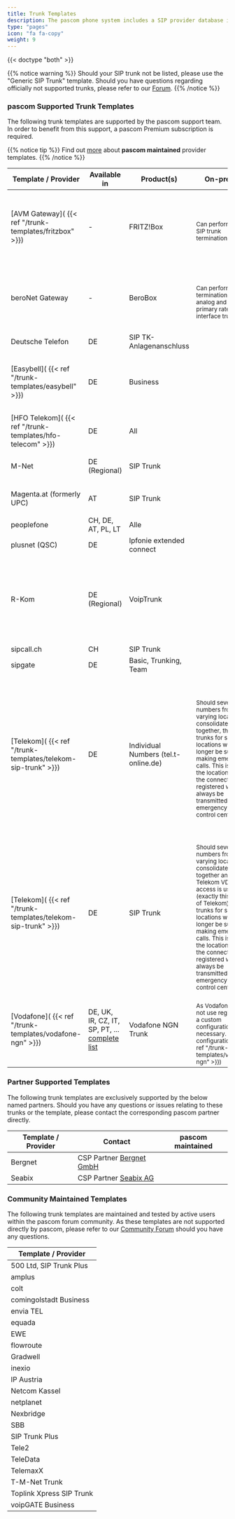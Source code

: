 ```yaml
---
title: Trunk Templates
description: The pascom phone system includes a SIP provider database including a number of templates for creating SIP, analog and ISDN trunks. These templates are designed to support admins with the trunk setup and automatically add the appropriate call rules.
type: "pages"
icon: "fa fa-copy"
weight: 9
---
```


{{< doctype "both" >}}
 
{{% notice warning %}}
Should your SIP trunk not be listed, please use the "Generic SIP Trunk" template. Should you have questions regarding officially not supported trunks, please refer to our [Forum](https://www.pascom.net/forum).
{{% /notice %}}

### pascom Supported Trunk Templates

The following trunk templates are supported by the pascom support team. In order to benefit from this support, a pascom Premium subscription is required.

{{% notice tip %}}
Find out [more]({{<ref"trunks/templates#pascom-managed-trunk-templates">}}) about **pascom maintained** provider templates.
{{% /notice %}}

|Template / Provider|Available in|Product(s)|On-premise|Cloud|pascom maintained|
|---|---|---|---|---|---|
|[AVM Gateway]( {{< ref "/trunk-templates/fritzbox" >}})| - |FRITZ!Box|<i class='fas fa-check'></i> <br/><sub>Can perform local SIP trunk termination.</sub>|<i class='fas fa-check'></i> <br/><sub>Can perform local SIP trunk termination. A direct connection to the box e.g. via VPN is required.</sub>|
|beroNet Gateway| - |BeroBox|<i class='fas fa-check'></i> <br/><sub>Can perform the termination of all analog and ISDN primary rate interface trunks.</sub>|<i class='fas fa-check'></i> <br/><sub>Can perform the termination of all analog and ISDN / Primary Rate Interface (PRI) trunks.</sub>|
|Deutsche Telefon|DE|SIP TK-Anlagenanschluss|<i class='fas fa-check'></i>|<i class='fas fa-check'></i>|
|[Easybell]( {{< ref "/trunk-templates/easybell" >}})|DE|Business|<i class='fas fa-check'></i>|<i class='fas fa-check'></i> <br/><sub>Due to provider-side blacklisting, short interruptions may occur.</sub>|<i class='fas fa-check'></i>|
|[HFO Telekom]( {{< ref "/trunk-templates/hfo-telecom" >}})|DE|All|<i class='fas fa-check'></i>|<i class='fas fa-check'></i>|<i class='fas fa-check'></i>|
|M-Net|DE (Regional)|SIP Trunk|<i class='fas fa-check'></i>|<i class='fas fa-times'></i><br/><sub> Is currently not supported.</sub>||
|Magenta.at (formerly UPC)|AT|SIP Trunk|<i class='fas fa-check'></i>|<i class='fas fa-times'></i><br/><sub> Is currently not supported.</sub>|
|peoplefone|CH, DE, AT, PL, LT|Alle|<i class='fas fa-check'></i>|<i class='fas fa-check'></i>|<i class='fas fa-check'></i>|
|plusnet (QSC)|DE|Ipfonie extended connect|<i class='fas fa-check'></i>|<i class='fas fa-check'></i>|
|R-Kom|DE (Regional)|VoipTrunk|<i class='fas fa-check'></i>|<i class='fas fa-check'></i> <br/><sub>When migrating a local trunk to the pascom cloud, it is first necessary to coordinate with the R-Kom sales team.</sub>|<i class='fas fa-check'></i>|
|sipcall.ch|CH|SIP Trunk|<i class='fas fa-check'></i>|<i class='fas fa-check'></i>|<i class='fas fa-check'></i>|
|sipgate|DE|Basic, Trunking, Team|<i class='fas fa-check'></i>|<i class='fas fa-check'></i>|<i class='fas fa-check'></i>|
|[Telekom]( {{< ref "/trunk-templates/telekom-sip-trunk" >}})|DE|Individual Numbers (tel.t-online.de)|<i class='fas fa-check'></i> <br/><sub>Should several numbers from varying locations are consolidated together, then the trunks for satellite locations will no longer be suitable for making emergency calls. This is because the location to which the connection is registered will always be transmitted to the emergency services control centre. </sub> |<i class='fas fa-check'></i><br/><sub>This trunk is not suitable for emergency calls when deployed in a cloud environment, as the physical location where the connection is registered will be transmitted to the emergency services control centre.|<i class='fas fa-check'></i>|
|[Telekom]( {{< ref "/trunk-templates/telekom-sip-trunk" >}})|DE|SIP Trunk|<i class='fas fa-check'></i><br/><sub>Should several numbers from varying locations are consolidated together and a Telekom VDSL/FTTH access is used (exactly this product of Telekom), then the trunks for satellite locations will no longer be suitable for making emergency calls. This is because the location to which the connection is registered will always be transmitted to the emergency services control centre. </sub> |<i class='fas fa-check'></i>|<i class='fas fa-check'></i>|
|[Vodafone]( {{< ref "/trunk-templates/vodafone-ngn" >}})|DE, UK, IR, CZ, IT, SP, PT, ... [complete list](https://www.vodafone.com/content/index/about/where.html)|Vodafone NGN Trunk|<i class='fas fa-check'></i> <br/><sub>As Vodafone does not use registrations, a custom configuration is necessary. [To the configuration]( {{< ref "/trunk-templates/vodafone-ngn" >}})</sub>|<i class='fas fa-times'></i> <br/><sub> Is currently not supported.</sub>|

### Partner Supported Templates

The following trunk templates are exclusively supported by the below named partners.
Should you have any questions or issues relating to these trunks or the template, please contact the corresponding pascom partner directly. 

|Template / Provider|Contact|pascom maintained|
|---|---|---|
|Bergnet|CSP Partner [Bergnet GmbH](https://www.berg.net/)|
|Seabix|CSP Partner [Seabix AG](https://www.seabix.com/home)|<i class='fas fa-check'></i>|


### Community Maintained Templates

The following trunk templates are maintained and tested by active users within the pascom forum community. 
As these templates are not supported directly by pascom, please refer to our [Community Forum](https://www.pascom.net/forum) should you have any questions.

|Template / Provider|
|---|
|500 Ltd, SIP Trunk Plus|
|amplus|
|colt|
|comingolstadt Business|
|envia TEL|
|equada|
|EWE|
|flowroute|
|Gradwell|
|inexio|
|IP Austria|
|Netcom Kassel|
|netplanet|
|Nexbridge|
|SBB|
|SIP Trunk Plus|
|Tele2|
|TeleData|
|TelemaxX|
|T-M-Net Trunk|
|Toplink Xpress SIP Trunk|
|voipGATE Business|